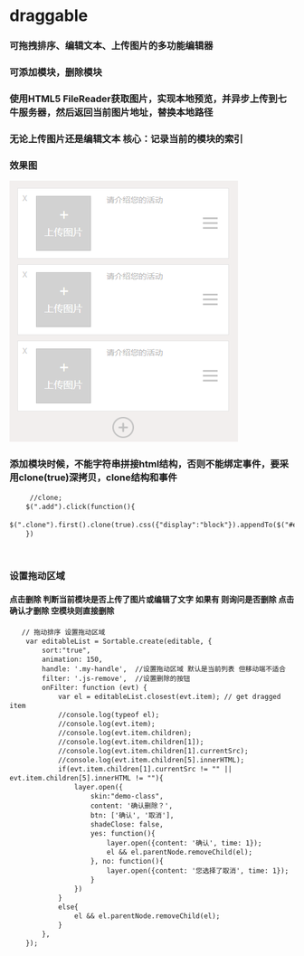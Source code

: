# draggable
### 可拖拽排序、编辑文本、上传图片的多功能编辑器
### 可添加模块，删除模块
### 使用HTML5 FileReader获取图片，实现本地预览，并异步上传到七牛服务器，然后返回当前图片地址，替换本地路径
### 无论上传图片还是编辑文本 核心：记录当前的模块的索引
### 效果图  

![img](images/QQ截图20170804175538.png)

### 添加模块时候，不能字符串拼接html结构，否则不能绑定事件，要采用clone(true)深拷贝，clone结构和事件
         //clone;
        $(".add").click(function(){
            $(".clone").first().clone(true).css({"display":"block"}).appendTo($("#editable"))
        })
        
### 设置拖动区域  
#### 点击删除 判断当前模块是否上传了图片或编辑了文字 如果有 则询问是否删除 点击确认才删除 空模块则直接删除
       // 拖动排序 设置拖动区域
        var editableList = Sortable.create(editable, {
            sort:"true",
            animation: 150,
            handle: '.my-handle',  //设置拖动区域 默认是当前列表 但移动端不适合 
            filter: '.js-remove',  //设置删除的按钮  
            onFilter: function (evt) {
                var el = editableList.closest(evt.item); // get dragged item
                //console.log(typeof el);
                //console.log(evt.item);
                //console.log(evt.item.children);
                //console.log(evt.item.children[1]);
                //console.log(evt.item.children[1].currentSrc);
                //console.log(evt.item.children[5].innerHTML);
                if(evt.item.children[1].currentSrc != "" || evt.item.children[5].innerHTML != ""){
                    layer.open({
                        skin:"demo-class",
                        content: '确认删除？',
                        btn: ['确认', '取消'],
                        shadeClose: false,
                        yes: function(){
                            layer.open({content: '确认', time: 1});
                            el && el.parentNode.removeChild(el);
                        }, no: function(){
                            layer.open({content: '您选择了取消', time: 1});
                        }
                    })
                }
                else{
                    el && el.parentNode.removeChild(el);
                }
            },
        });
      
